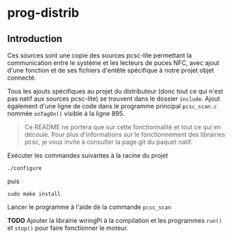 # prog-distrib

## Introduction

Ces sources sont une copie des sources pcsc-lite permettant la communication entre le système et les lecteurs de puces NFC, avec ajout d'une fonction et de ses fichiers d'entête spécifique à notre projet objet connecté.

Tous les ajouts spécifiques au projet du distributeur (donc tout ce qui n'est pas natif aux sources pcsc-lite) se trouvent dans le dossier `include`.
Ajout également d'une ligne de code dans le programme principal `pcsc_scan.c` nommée `onTagOn()` visible à la ligne 895.

> Ce README ne portera que sur cette fonctionnalité et tout ce qui en découle. Pour plus d'informations sur le fonctionnement des librairies pcsc, je vous invite à consulter la page git du paquet natif.

Exécuter les commandes suivantes à la racine du projet

`./configure`

puis

`sudo make install`


Lancer le programme à l'aide de la commande `pcsc_scan`


**TODO**
Ajouter la librairie wiringPi à la compilation et les programmes `run()` et  `stop()` pour faire fonctionner le moteur.
